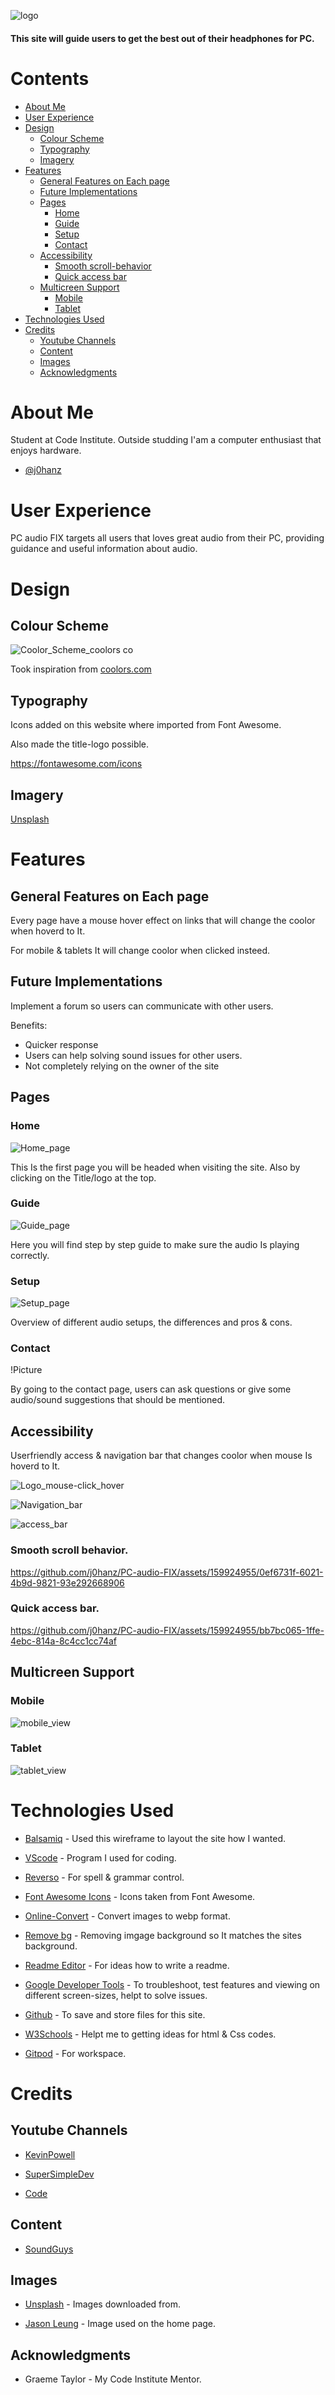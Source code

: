 ![logo](https://github.com/j0hanz/PC-audio-FIX/assets/159924955/6b2d0d8f-1dd4-4c8c-91d6-f262288dc356)


#### This site will guide users to get the best out of their headphones for PC.

# Contents

- [About Me](#about-me)
- [User Experience](#user-experience)
- [Design](#design)
    - [Colour Scheme](#colour-scheme)
    - [Typography](#typography)
    - [Imagery](#imagery)
- [Features](#features)
    - [General Features on Each page](#general-features-on-each-page)
    - [Future Implementations](#future-implementations)
    - [Pages](#pages)
        - [Home](#home)
        - [Guide](#guide)
        - [Setup](#setup)
        - [Contact](#contact)
    - [Accessibility](#accessibility)
      - [Smooth scroll-behavior](#smooth-scroll-behavior)
      - [Quick access bar](#quick-access-bar)
    - [Multicreen Support](#multiscreen-support)
        - [Mobile](#mobile)
        - [Tablet](#tablet)
- [Technologies Used](#technologies-used)
- [Credits](#credits)
    - [Youtube Channels](#youtube-channels)
    - [Content](#content)
    - [Images](#images)
    - [Acknowledgments](#acknowledgments)

# About Me

Student at Code Institute. Outside studding I'am a computer enthusiast that enjoys hardware.

- [@j0hanz](https://github.com/j0hanz)

# User Experience
PC audio FIX targets all users that loves great audio from their PC, providing guidance and useful information about audio.

# Design

## Colour Scheme

![Coolor_Scheme_coolors co](https://github.com/j0hanz/PC-audio-FIX/assets/159924955/6ebfb2ae-c762-4e6f-a784-d9d7837b05fd)

Took inspiration from [coolors.com](https://coolors.co/252422-403d39-eb5e28-ccc5b9-fffcf2)

## Typography

Icons added on this website where imported from Font Awesome.

Also made the title-logo possible.

https://fontawesome.com/icons

## Imagery

[Unsplash](https://unsplash.com/)

# Features

## General Features on Each page

Every page have a mouse hover effect on links that will change the coolor when hoverd to It.

For mobile & tablets It will change coolor when clicked insteed.

## Future Implementations

Implement a forum so users can communicate with other users.

Benefits:

* Quicker response
* Users can help solving sound issues for other users.
* Not completely relying on the owner of the site

## Pages

### Home

![Home_page](https://github.com/j0hanz/PC-audio-FIX/assets/159924955/a4f3d261-4975-4daf-9bce-5a15d704c305)

This Is the first page you will be headed when visiting the site. Also by clicking on the Title/logo at the top. 

### Guide

![Guide_page](https://github.com/j0hanz/PC-audio-FIX/assets/159924955/8574946e-13a1-4f8e-a249-0ea9b534498c)

Here you will find step by step guide to make sure the audio Is playing correctly.

### Setup

![Setup_page](https://github.com/j0hanz/PC-audio-FIX/assets/159924955/cd3e49e7-16de-404e-83fc-fe9fc6869281)

Overview of different audio setups, the differences and pros & cons. 

### Contact

!Picture

By going to the contact page, users can ask questions or give some audio/sound suggestions that should be mentioned.

## Accessibility

Userfriendly access & navigation bar that changes coolor when mouse Is hoverd to It. 

![Logo_mouse-click_hover](https://github.com/j0hanz/PC-audio-FIX/assets/159924955/16381623-8acc-4d63-8219-2e5fa18ceeba)

![Navigation_bar](https://github.com/j0hanz/PC-audio-FIX/assets/159924955/d4f3660f-7685-4395-8c84-f3253c88c0fa)

![access_bar](https://github.com/j0hanz/PC-audio-FIX/assets/159924955/6682ec84-bfe8-4e78-8d1a-6f749f7bda08)

### Smooth scroll behavior.

https://github.com/j0hanz/PC-audio-FIX/assets/159924955/0ef6731f-6021-4b9d-9821-93e292668906

### Quick access bar.

https://github.com/j0hanz/PC-audio-FIX/assets/159924955/bb7bc065-1ffe-4ebc-814a-8c4cc1cc74af

## Multicreen Support

### Mobile

![mobile_view](https://github.com/j0hanz/PC-audio-FIX/assets/159924955/979a891e-da8a-4d32-9800-4266fb7f7c2e)

### Tablet

![tablet_view](https://github.com/j0hanz/PC-audio-FIX/assets/159924955/1dbf1d55-ce40-4baf-8094-706a7e6ae88f)

# Technologies Used

* [Balsamiq](https://balsamiq.com/) - Used this wireframe to layout the site how I wanted.

* [VScode](https://code.visualstudio.com/) - Program I used for coding.

* [Reverso](https://www.reverso.net/spell-checker/english-spelling-grammar/) - For spell & grammar control.

* [Font Awesome Icons](https://fontawesome.com/icons) - Icons taken from Font Awesome.

* [Online-Convert](https://image.online-convert.com/convert-to-webp) - Convert images to webp format.

* [Remove bg](https://www.remove.bg/upload) - Removing imgage background so It matches the sites background.

* [Readme Editor](https://readme.so/editor) - For ideas how to write a readme.

* [Google Developer Tools](https://developers.google.com/web/tools) - To troubleshoot, test features and viewing on different screen-sizes, helpt to solve issues.

* [Github](https://github.com/) - To save and store files for this site.

* [W3Schools](https://www.w3schools.com/html/default.asp) - Helpt me to getting ideas for html & Css codes.

* [Gitpod](https://www.gitpod.io/) - For workspace.


# Credits

## Youtube Channels

* [KevinPowell](https://www.youtube.com/@KevinPowell)

* [SuperSimpleDev](https://www.youtube.com/@SuperSimpleDev)

* [Code](https://www.youtube.com/@code)


## Content

* [SoundGuys](https://www.soundguys.com/)

## Images

* [Unsplash](https://unsplash.com/) - Images downloaded from.

* [Jason Leung](https://unsplash.com/photos/black-wireless-headphones-on-black-surface-xR4JHzr69Og?utm_content=creditCopyText&utm_medium=referral&utm_source=unsplash) - Image used on the home page.

## Acknowledgments

* Graeme Taylor - My Code Institute Mentor.

